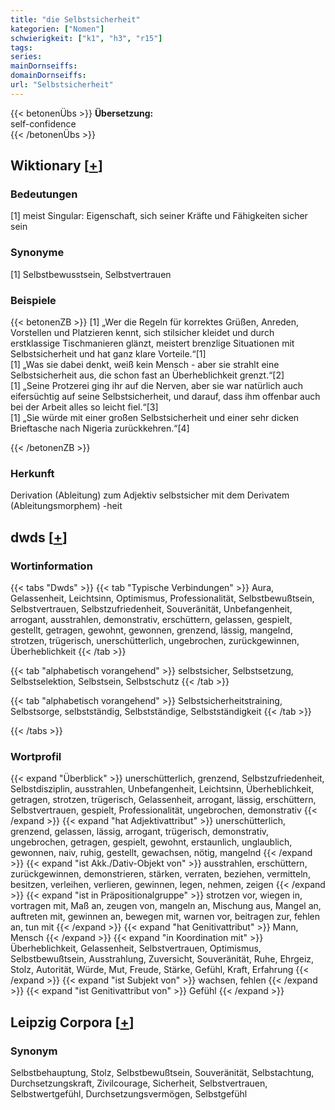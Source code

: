 ```yaml
---
title: "die Selbstsicherheit"
kategorien: ["Nomen"]
schwierigkeit: ["k1", "h3", "r15"]
tags:
series:
mainDornseiffs:
domainDornseiffs:
url: "Selbstsicherheit"
---
```


{{< betonenÜbs >}}
**Übersetzung:**  
self-confidence  
{{< /betonenÜbs >}}

## Wiktionary [[+](https://de.wiktionary.org/wiki/Selbstsicherheit)]

### Bedeutungen
[1] meist Singular: Eigenschaft, sich seiner Kräfte und Fähigkeiten sicher sein  

### Synonyme
[1] Selbstbewusstsein, Selbstvertrauen  

### Beispiele
{{< betonenZB >}}
[1] „Wer die Regeln für korrektes Grüßen, Anreden, Vorstellen und Platzieren kennt, sich stilsicher kleidet und durch erstklassige Tischmanieren glänzt, meistert brenzlige Situationen mit Selbstsicherheit und hat ganz klare Vorteile.“[1]  
[1] „Was sie dabei denkt, weiß kein Mensch - aber sie strahlt eine Selbstsicherheit aus, die schon fast an Überheblichkeit grenzt.“[2]  
[1] „Seine Protzerei ging ihr auf die Nerven, aber sie war natürlich auch eifersüchtig auf seine Selbstsicherheit, und darauf, dass ihm offenbar auch bei der Arbeit alles so leicht fiel.“[3]  
[1] „Sie würde mit einer großen Selbstsicherheit und einer sehr dicken Brieftasche nach Nigeria zurückkehren.“[4]  

{{< /betonenZB >}}
### Herkunft
Derivation (Ableitung) zum Adjektiv selbstsicher mit dem Derivatem (Ableitungsmorphem) -heit  



## dwds [[+](https://www.dwds.de/wb/Selbstsicherheit)]

### Wortinformation
{{< tabs "Dwds" >}}
{{< tab "Typische Verbindungen" >}}
Aura, Gelassenheit, Leichtsinn, Optimismus, Professionalität, Selbstbewußtsein, Selbstvertrauen, Selbstzufriedenheit, Souveränität, Unbefangenheit, arrogant, ausstrahlen, demonstrativ, erschüttern, gelassen, gespielt, gestellt, getragen, gewohnt, gewonnen, grenzend, lässig, mangelnd, strotzen, trügerisch, unerschütterlich, ungebrochen, zurückgewinnen, Überheblichkeit
{{< /tab >}}

{{< tab "alphabetisch vorangehend" >}}
selbstsicher, Selbstsetzung, Selbstselektion, Selbstsein, Selbstschutz
{{< /tab >}}

{{< tab "alphabetisch vorangehend" >}}
Selbstsicherheitstraining, Selbstsorge, selbstständig, Selbstständige, Selbstständigkeit
{{< /tab >}}

{{< /tabs >}}

### Wortprofil
{{< expand "Überblick" >}} unerschütterlich, grenzend, Selbstzufriedenheit, Selbstdisziplin, ausstrahlen, Unbefangenheit, Leichtsinn, Überheblichkeit, getragen, strotzen, trügerisch, Gelassenheit, arrogant, lässig, erschüttern, Selbstvertrauen, gespielt, Professionalität, ungebrochen, demonstrativ {{< /expand >}}
{{< expand "hat Adjektivattribut" >}} unerschütterlich, grenzend, gelassen, lässig, arrogant, trügerisch, demonstrativ, ungebrochen, getragen, gespielt, gewohnt, erstaunlich, unglaublich, gewonnen, naiv, ruhig, gestellt, gewachsen, nötig, mangelnd {{< /expand >}}
{{< expand "ist Akk./Dativ-Objekt von" >}} ausstrahlen, erschüttern, zurückgewinnen, demonstrieren, stärken, verraten, beziehen, vermitteln, besitzen, verleihen, verlieren, gewinnen, legen, nehmen, zeigen {{< /expand >}}
{{< expand "ist in Präpositionalgruppe" >}} strotzen vor, wiegen in, vortragen mit, Maß an, zeugen von, mangeln an, Mischung aus, Mangel an, auftreten mit, gewinnen an, bewegen mit, warnen vor, beitragen zur, fehlen an, tun mit {{< /expand >}}
{{< expand "hat Genitivattribut" >}} Mann, Mensch {{< /expand >}}
{{< expand "in Koordination mit" >}} Überheblichkeit, Gelassenheit, Selbstvertrauen, Optimismus, Selbstbewußtsein, Ausstrahlung, Zuversicht, Souveränität, Ruhe, Ehrgeiz, Stolz, Autorität, Würde, Mut, Freude, Stärke, Gefühl, Kraft, Erfahrung {{< /expand >}}
{{< expand "ist Subjekt von" >}} wachsen, fehlen {{< /expand >}}
{{< expand "ist Genitivattribut von" >}} Gefühl {{< /expand >}}

## Leipzig Corpora [[+](https://corpora.uni-leipzig.de/en/res?word=Selbstsicherheit&corpusId=deu_newscrawl-public_2018)]


### Synonym
Selbstbehauptung, Stolz, Selbstbewußtsein, Souveränität, Selbstachtung, Durchsetzungskraft, Zivilcourage, Sicherheit, Selbstvertrauen, Selbstwertgefühl, Durchsetzungsvermögen, Selbstgefühl

